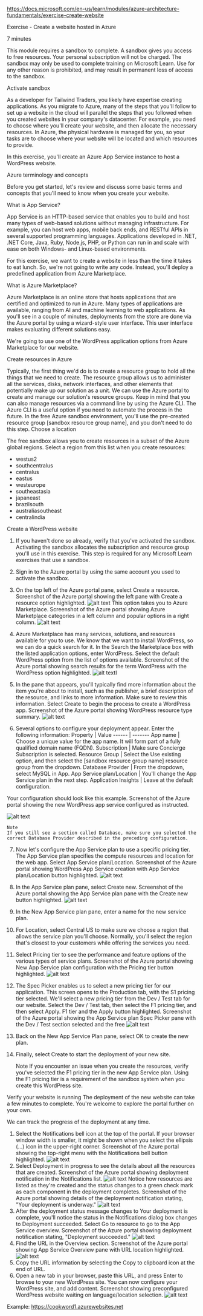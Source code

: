 https://docs.microsoft.com/en-us/learn/modules/azure-architecture-fundamentals/exercise-create-website

Exercise - Create a website hosted in Azure

7 minutes

This module requires a sandbox to complete. A sandbox gives you access to free resources. Your personal subscription will not be charged. The sandbox may only be used to complete training on Microsoft Learn. Use for any other reason is prohibited, and may result in permanent loss of access to the sandbox.

Activate sandbox

As a developer for Tailwind Traders, you likely have expertise creating applications. As you migrate to Azure, many of the steps that you'll follow to set up a website in the cloud will parallel the steps that you followed when you created websites in your company's datacenter. For example, you need to choose where you'll create your website, and then allocate the necessary resources. In Azure, the physical hardware is managed for you, so your tasks are to choose where your website will be located and which resources to provide.

In this exercise, you'll create an Azure App Service instance to host a WordPress website.


Azure terminology and concepts

Before you get started, let's review and discuss some basic terms and concepts that you'll need to know when you create your website.


What is App Service?

App Service is an HTTP-based service that enables you to build and host many types of web-based solutions without managing infrastructure. For example, you can host web apps, mobile back ends, and RESTful APIs in several supported programming languages. Applications developed in .NET, .NET Core, Java, Ruby, Node.js, PHP, or Python can run in and scale with ease on both Windows- and Linux-based environments.

For this exercise, we want to create a website in less than the time it takes to eat lunch. So, we're not going to write any code. Instead, you'll deploy a predefined application from Azure Marketplace.


What is Azure Marketplace?

Azure Marketplace is an online store that hosts applications that are certified and optimized to run in Azure. Many types of applications are available, ranging from AI and machine learning to web applications. As you'll see in a couple of minutes, deployments from the store are done via the Azure portal by using a wizard-style user interface. This user interface makes evaluating different solutions easy.

We're going to use one of the WordPress application options from Azure Marketplace for our website.


Create resources in Azure

Typically, the first thing we'd do is to create a resource group to hold all the things that we need to create. The resource group allows us to administer all the services, disks, network interfaces, and other elements that potentially make up our solution as a unit. We can use the Azure portal to create and manage our solution's resource groups. Keep in mind that you can also manage resources via a command line by using the Azure CLI. The Azure CLI is a useful option if you need to automate the process in the future.
In the free Azure sandbox environment, you'll use the pre-created resource group [sandbox resource group name], and you don't need to do this step.
Choose a location

The free sandbox allows you to create resources in a subset of the Azure global regions. Select a region from this list when you create resources:
* westus2
* southcentralus
* centralus
* eastus
* westeurope
* southeastasia
* japaneast
* brazilsouth
* australiasoutheast
* centralindia


Create a WordPress website
1. If you haven't done so already, verify that you've activated the sandbox.
Activating the sandbox allocates the subscription and resource group you'll use in this exercise. This step is required for any Microsoft Learn exercises that use a sandbox.
2. Sign in to the Azure portal by using the same account you used to activate the sandbox.
3. On the top left of the Azure portal pane, select Create a resource.
Screenshot of the Azure portal showing the left pane with Create a resource option highlighted.
![alt text](https://docs.microsoft.com/en-us/learn/azure-fundamentals/azure-architecture-fundamentals/media/create-resource.png)
This option takes you to Azure Marketplace.
Screenshot of the Azure portal showing Azure Marketplace categories in a left column and popular options in a right column.
![alt text](https://docs.microsoft.com/en-us/learn/azure-fundamentals/azure-architecture-fundamentals/media/azure-marketplace.png)
4. Azure Marketplace has many services, solutions, and resources available for you to use. We know that we want to install WordPress, so we can do a quick search for it. In the Search the Marketplace box with the listed application options, enter WordPress. Select the default WordPress option from the list of options available.
Screenshot of the Azure portal showing search results for the term WordPress with the WordPress option highlighted.
![alt textI](https://docs.microsoft.com/en-us/learn/azure-fundamentals/azure-architecture-fundamentals/media/search-select-wordpress.png)

5. In the pane that appears, you'll typically find more information about the item you're about to install, such as the publisher, a brief description of the resource, and links to more information. Make sure to review this information. Select Create to begin the process to create a WordPress app.
Screenshot of the Azure portal showing WordPress resource type summary.
![alt text](https://docs.microsoft.com/en-us/learn/azure-fundamentals/azure-architecture-fundamentals/media/create-site.png) 
6. Several options to configure your deployment appear. Enter the following information:
Property  |   Value
------ | -------
App name  |   Choose a unique value for the app name. It will form part of a fully qualified domain name (FQDN).
Subscription   |  Make sure Concierge Subscription is selected.
Resource Group  |   Select the Use existing option, and then select the [sandbox resource group name] resource group from the dropdown.
Database Provider  |   From the dropdown, select MySQL in App.
App Service plan/Location   |  You'll change the App Service plan in the next step.
Application Insights |   Leave at the default configuration.

Your configuration should look like this example.
 Screenshot of the Azure portal showing the new WordPress app service configured as instructed.
 
 ![alt text](https://docs.microsoft.com/en-us/learn/azure-fundamentals/azure-architecture-fundamentals/media/config-info-create.png)
 
    Note
    If you still see a section called Database, make sure you selected the correct Database Provider described in the preceding configuration.

7. Now let's configure the App Service plan to use a specific pricing tier. The App Service plan specifies the compute resources and location for the web app. Select App Service plan/Location.
 Screenshot of the Azure portal showing WordPress App Service creation with App Service plan/Location button highlighted.
![alt text](https://docs.microsoft.com/en-us/learn/azure-fundamentals/azure-architecture-fundamentals/media/config-app-service-plan.png)

8. In the App Service plan pane, select Create new.
Screenshot of the Azure portal showing the App Service plan pane with the Create new button highlighted.
![alt text](https://docs.microsoft.com/en-us/learn/azure-fundamentals/azure-architecture-fundamentals/media/new-app-service-plan.png)

9. In the New App Service plan pane, enter a name for the new service plan.
10. For Location, select Central US to make sure we choose a region that allows the service plan you'll choose. Normally, you'll select the region that's closest to your customers while offering the services you need.
11. Select Pricing tier to see the performance and feature options of the various types of service plans.
Screenshot of the Azure portal showing New App Service plan configuration with the Pricing tier button highlighted.
![alt text](https://docs.microsoft.com/en-us/learn/azure-fundamentals/azure-architecture-fundamentals/media/new-service-plan-config.png)

12. The Spec Picker enables us to select a new pricing tier for our application. This screen opens to the Production tab, with the S1 pricing tier selected. We'll select a new pricing tier from the Dev / Test tab for our website.
Select the Dev / Test tab, then select the F1 pricing tier, and then select Apply.
F1 tier and the Apply button highlighted.
Screenshot of the Azure portal showing the App Service plan Spec Picker pane with the Dev / Test section selected and the free 
![alt text](https://docs.microsoft.com/en-us/learn/azure-fundamentals/azure-architecture-fundamentals/media/select-pricing-tier.png)

13. Back on the New App Service Plan pane, select OK to create the new plan.
14. Finally, select Create to start the deployment of your new site.

    Note
    If you encounter an issue when you create the resources, verify you've selected the F1 pricing tier in the new App Service plan. Using the F1 pricing tier is a requirement of the sandbox system when you create this WordPress site.


Verify your website is running
The deployment of the new website can take a few minutes to complete. You're welcome to explore the portal further on your own.

We can track the progress of the deployment at any time.

1. Select the Notifications bell icon at the top of the portal. If your browser window width is smaller, it might be shown when you select the ellipsis (...) icon in the upper-right corner.
Screenshot of the Azure portal showing the top-right menu with the Notifications bell button highlighted.
![alt text](https://docs.microsoft.com/en-us/learn/azure-fundamentals/azure-architecture-fundamentals/media/notification-bell.png)
2. Select Deployment in progress to see the details about all the resources that are created.
Screenshot of the Azure portal showing deployment notification in the Notifications list.
![alt text](https://docs.microsoft.com/en-us/learn/azure-fundamentals/azure-architecture-fundamentals/media/notification-bell-info.png)
Notice how resources are listed as they're created and the status changes to a green check mark as each component in the deployment completes.
Screenshot of the Azure portal showing details of the deployment notification stating, "Your deployment is underway."
![alt text](https://docs.microsoft.com/en-us/learn/azure-fundamentals/azure-architecture-fundamentals/media/deployment-progress.png)
3. After the deployment status message changes to Your deployment is complete, you'll notice the status in the Notifications dialog box changes to Deployment succeeded. Select Go to resource to go to the App Service overview.
Screenshot of the Azure portal showing deployment notification stating, "Deployment succeeded."
![alt text](https://docs.microsoft.com/en-us/learn/azure-fundamentals/azure-architecture-fundamentals/media/deployment-complete.png)
4. Find the URL in the Overview section.
Screenshot of the Azure portal showing App Service Overview pane with URL location highlighted.
![alt text](https://docs.microsoft.com/en-us/learn/azure-fundamentals/azure-architecture-fundamentals/media/website-url.png)
5. Copy the URL information by selecting the Copy to clipboard icon at the end of URL.
6. Open a new tab in your browser, paste this URL, and press Enter to browse to your new WordPress site. You can now configure your WordPress site, and add content.
 Screenshot showing preconfigured WordPress website waiting on language/location selection.
![alt text](https://docs.microsoft.com/en-us/learn/azure-fundamentals/azure-architecture-fundamentals/media/configure-wordpress.png)

Example: 
https://cookword1.azurewebsites.net

